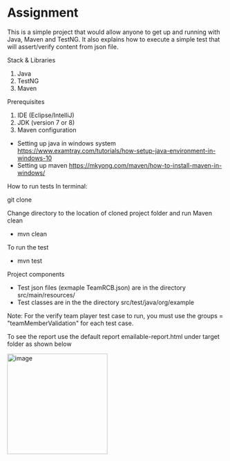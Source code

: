 # Assignment

This is a simple project that would allow anyone to get up and running with Java, Maven and TestNG. It also explains how to execute a simple test that will assert/verify content from json file. 

Stack & Libraries
1. Java
2. TestNG
3. Maven

Prerequisites
1. IDE (Eclipse/IntelliJ)
2. JDK (version 7 or 8)
3. Maven configuration

 - Setting up java in windows system https://www.examtray.com/tutorials/how-setup-java-environment-in-windows-10
 - Setting up maven https://mkyong.com/maven/how-to-install-maven-in-windows/

How to run tests
In terminal: 

git clone 

Change directory to the location of cloned project folder and run Maven clean

 - mvn clean

To run the test
 - mvn test


Project components
 - Test json files (exmaple TeamRCB.json) are in the directory src/main/resources/
 - Test classes are in the the directory src/test/java/org/example


Note: For the verify team player test case to run, you must use the groups = "teamMemberValidation" for each test case. 


To see the report use the default report emailable-report.html under target folder as shown below 

<img width="232" alt="image" src="https://user-images.githubusercontent.com/39940461/186450895-a48db2a3-09b4-423b-aded-66df9fbb4dff.png">

